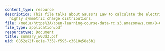 ```yaml
---
content_type: resource
description: This file talks about Gauss?s Law to calculate the electric field from
  highly symmetric charge distributions.
file: /media/https%3A/open-learning-course-data-rc.s3.amazonaws.com/8-02-physics-ii-electricity-and-magnetism-spring-2007/0852e52fec1e7359f595c3610e58e5b1_summary_w03d3.pdf
file_type: application/pdf
resourcetype: Document
title: summary_w03d3.pdf
uid: 0852e52f-ec1e-7359-f595-c3610e58e5b1
---
```

